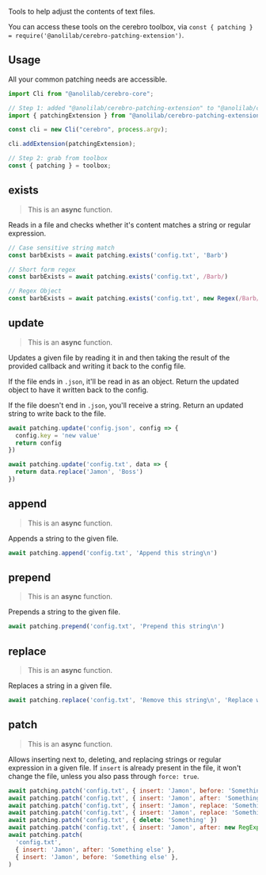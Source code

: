 Tools to help adjust the contents of text files.

You can access these tools on the cerebro toolbox, via `const { patching } = require('@anolilab/cerebro-patching-extension')`.

## Usage

All your common patching needs are accessible.

```js
import Cli from "@anolilab/cerebro-core";

// Step 1: added "@anolilab/cerebro-patching-extension" to "@anolilab/cerebro-core"
import { patchingExtension } from "@anolilab/cerebro-patching-extension";

const cli = new Cli("cerebro", process.argv);

cli.addExtension(patchingExtension);

// Step 2: grab from toolbox
const { patching } = toolbox;
```

## exists

> This is an **async** function.

Reads in a file and checks whether it's content matches a string or regular expression.

```js
// Case sensitive string match
const barbExists = await patching.exists('config.txt', 'Barb')

// Short form regex
const barbExists = await patching.exists('config.txt', /Barb/)

// Regex Object
const barbExists = await patching.exists('config.txt', new Regex(/Barb/, 'i'))
```

## update

> This is an **async** function.

Updates a given file by reading it in and then taking the result of the provided callback and writing it back to the config file.

If the file ends in `.json`, it'll be read in as an object. Return the updated object to have it written back to the config.

If the file doesn't end in `.json`, you'll receive a string. Return an updated string to write back to the file.

```js
await patching.update('config.json', config => {
  config.key = 'new value'
  return config
})

await patching.update('config.txt', data => {
  return data.replace('Jamon', 'Boss')
})
```

## append

> This is an **async** function.

Appends a string to the given file.

```js
await patching.append('config.txt', 'Append this string\n')
```

## prepend

> This is an **async** function.

Prepends a string to the given file.

```js
await patching.prepend('config.txt', 'Prepend this string\n')
```

## replace

> This is an **async** function.

Replaces a string in a given file.

```js
await patching.replace('config.txt', 'Remove this string\n', 'Replace with this string\n')
```

## patch

> This is an **async** function.

Allows inserting next to, deleting, and replacing strings or regular expression in a given file. If `insert` is already present in the file, it won't change the file, unless you also pass through `force: true`.

```js
await patching.patch('config.txt', { insert: 'Jamon', before: 'Something else' })
await patching.patch('config.txt', { insert: 'Jamon', after: 'Something else' })
await patching.patch('config.txt', { insert: 'Jamon', replace: 'Something else' })
await patching.patch('config.txt', { insert: 'Jamon', replace: 'Something else', force: true })
await patching.patch('config.txt', { delete: 'Something' })
await patching.patch('config.txt', { insert: 'Jamon', after: new RegExp('some regexp') })
await patching.patch(
  'config.txt',
  { insert: 'Jamon', after: 'Something else' },
  { insert: 'Jamon', before: 'Something else' },
)
```
